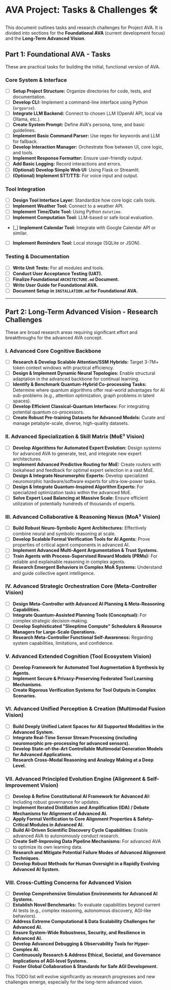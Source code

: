 # AVA Project: Tasks & Challenges 🛠️

This document outlines tasks and research challenges for Project AVA. It is divided into sections for the **Foundational AVA** (current development focus) and the **Long-Term Advanced Vision**.

## Part 1: Foundational AVA - Tasks

These are practical tasks for building the initial, functional version of AVA.

### Core System & Interface
*   [ ] **Setup Project Structure:** Organize directories for code, tests, and documentation.
*   [ ] **Develop CLI:** Implement a command-line interface using Python (`argparse`).
*   [ ] **Integrate LLM Backend:** Connect to chosen LLM (OpenAI API, local via Ollama, etc.).
*   [ ] **Create System Prompt:** Define AVA's persona, tone, and basic guidelines.
*   [ ] **Implement Basic Command Parser:** Use regex for keywords and LLM for fallback.
*   [ ] **Develop Interaction Manager:** Orchestrate flow between UI, core logic, and tools.
*   [ ] **Implement Response Formatter:** Ensure user-friendly output.
*   [ ] **Add Basic Logging:** Record interactions and errors.
*   [ ] **(Optional) Develop Simple Web UI:** Using Flask or Streamlit.
*   [ ] **(Optional) Implement STT/TTS:** For voice input and output.

### Tool Integration
*   [ ] **Design Tool Interface Layer:** Standardize how core logic calls tools.
*   [ ] **Implement Weather Tool:** Connect to a weather API.
*   [ ] **Implement Time/Date Tool:** Using Python `datetime`.
*   [ ] **Implement Computation Tool:** LLM-based or safe local evaluation.
*   [_] **Implement Calendar Tool:** Integrate with Google Calendar API or similar.
*   [ ] **Implement Reminders Tool:** Local storage (SQLite or JSON).

### Testing & Documentation
*   [ ] **Write Unit Tests:** For all modules and tools.
*   [ ] **Conduct User Acceptance Testing (UAT).**
*   [ ] **Finalize Foundational `ARCHITECTURE.md` Document.**
*   [ ] **Write User Guide for Foundational AVA.**
*   [ ] **Document Setup in `INSTALLATION.md` for Foundational AVA.**

---

## Part 2: Long-Term Advanced Vision - Research Challenges

These are broad research areas requiring significant effort and breakthroughs for the advanced AVA concept.

### I. Advanced Core Cognitive Backbone
*   [ ] **Research & Develop Scalable Attention/SSM Hybrids:** Target 3-7M+ token context windows with practical efficiency.
*   [ ] **Design & Implement Dynamic Neural Topologies:** Enable structural adaptation in the advanced backbone for continual learning.
*   [ ] **Identify & Benchmark Quantum-Hybrid Co-processing Tasks:** Determine where quantum algorithms offer real-world advantages for AI sub-problems (e.g., attention optimization, graph problems in latent spaces).
*   [ ] **Develop Efficient Classical-Quantum Interfaces:** For integrating potential quantum co-processors.
*   [ ] **Create Robust Pre-training Datasets for Advanced Models:** Curate and manage petabyte-scale, diverse, high-quality datasets.

### II. Advanced Specialization & Skill Matrix (MoE³ Vision)
*   [ ] **Develop Algorithms for Automated Expert Evolution:** Design systems for advanced AVA to generate, test, and integrate new expert architectures.
*   [ ] **Implement Advanced Predictive Routing for MoE:** Create routers with lookahead and feedback for optimal expert selection in a vast MoE.
*   [ ] **Design & Integrate Neuromorphic Experts:** Develop specialized neuromorphic hardware/software experts for ultra-low-power tasks.
*   [ ] **Design & Integrate Quantum-Inspired Algorithm Experts:** For specialized optimization tasks within the advanced MoE.
*   [ ] **Solve Expert Load Balancing at Massive Scale:** Ensure efficient utilization of potentially hundreds of thousands of experts.

### III. Advanced Collaborative & Reasoning Nexus (MoA³ Vision)
*   [ ] **Build Robust Neuro-Symbolic Agent Architectures:** Effectively combine neural and symbolic reasoning at scale.
*   [ ] **Develop Scalable Formal Verification Tools for AI Agents:** Prove properties of critical agent components in advanced AI.
*   [ ] **Implement Advanced Multi-Agent Argumentation & Trust Systems.**
*   [ ] **Train Agents with Process-Supervised Reward Models (PRMs):** For reliable and explainable reasoning in complex agents.
*   [ ] **Research Emergent Behaviors in Complex MoA Systems:** Understand and guide collective agent intelligence.

### IV. Advanced Strategic Orchestration Core (Meta-Controller Vision)
*   [ ] **Design Meta-Controller with Advanced AI Planning & Meta-Reasoning Capabilities.**
*   [ ] **Integrate Quantum-Assisted Planning Tools (Conceptual):** For complex strategic decision-making.
*   [ ] **Develop Sophisticated "Sleeptime Compute" Schedulers & Resource Managers for Large-Scale Operations.**
*   [ ] **Research Meta-Controller Functional Self-Awareness:** Regarding system capabilities, limitations, and confidence.

### V. Advanced Extended Cognition (Tool Ecosystem Vision)
*   [ ] **Develop Framework for Automated Tool Augmentation & Synthesis by Agents.**
*   [ ] **Implement Secure & Privacy-Preserving Federated Tool Learning Mechanisms.**
*   [ ] **Create Rigorous Verification Systems for Tool Outputs in Complex Scenarios.**

### VI. Advanced Unified Perception & Creation (Multimodal Fusion Vision)
*   [ ] **Build Deeply Unified Latent Spaces for All Supported Modalities in the Advanced System.**
*   [ ] **Integrate Real-Time Sensor Stream Processing (including neuromorphic pre-processing for advanced sensors).**
*   [ ] **Develop State-of-the-Art Controllable Multimodal Generation Models for Advanced Applications.**
*   [ ] **Research Cross-Modal Reasoning and Analogy Making at a Deep Level.**

### VII. Advanced Principled Evolution Engine (Alignment & Self-Improvement Vision)
*   [ ] **Develop & Refine Constitutional AI Framework for Advanced AI:** Including robust governance for updates.
*   [ ] **Implement Iterated Distillation and Amplification (IDA) / Debate Mechanisms for Alignment of Advanced AI.**
*   [ ] **Apply Formal Verification to Core Alignment Properties & Safety-Critical Modules in Advanced AI.**
*   [ ] **Build AI-Driven Scientific Discovery Cycle Capabilities:** Enable advanced AVA to autonomously conduct research.
*   [ ] **Create Self-Improving Data Pipeline Mechanisms:** For advanced AVA to optimize its own learning data.
*   [ ] **Research and Mitigate Potential Failure Modes of Advanced Alignment Techniques.**
*   [ ] **Develop Robust Methods for Human Oversight in a Rapidly Evolving Advanced AI System.**

### VIII. Cross-Cutting Concerns for Advanced Vision
*   [ ] **Develop Comprehensive Simulation Environments for Advanced AI Systems.**
*   [ ] **Establish Novel Benchmarks:** To evaluate capabilities beyond current AI tests (e.g., complex reasoning, autonomous discovery, AGI-like behaviors).
*   [ ] **Address Extreme Computational & Data Scalability Challenges for Advanced AI.**
*   [ ] **Ensure System-Wide Robustness, Security, and Resilience in Advanced AI.**
*   [ ] **Develop Advanced Debugging & Observability Tools for Hyper-Complex AI.**
*   [ ] **Continuously Research & Address Ethical, Societal, and Governance Implications of AGI-level Systems.**
*   [ ] **Foster Global Collaboration & Standards for Safe AGI Development.**

This TODO list will evolve significantly as research progresses and new challenges emerge, especially for the long-term advanced vision.
